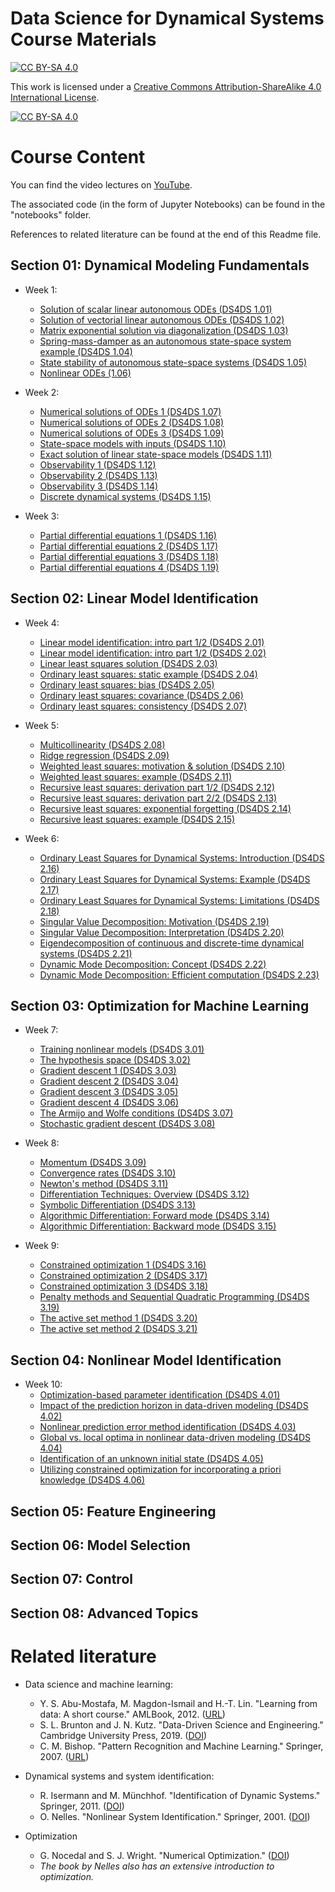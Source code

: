 Data Science for Dynamical Systems Course Materials
=======================================
[![CC BY-SA 4.0][cc-by-sa-shield]][cc-by-sa]

This work is licensed under a
[Creative Commons Attribution-ShareAlike 4.0 International License][cc-by-sa].

[![CC BY-SA 4.0][cc-by-sa-image]][cc-by-sa]

[cc-by-sa]: http://creativecommons.org/licenses/by-sa/4.0/
[cc-by-sa-image]: https://licensebuttons.net/l/by-sa/4.0/88x31.png
[cc-by-sa-shield]: https://img.shields.io/badge/License-CC%20BY--SA%204.0-lightgrey.svg

# Course Content

You can find the video lectures on [YouTube](https://www.youtube.com/@UPB_DS4DS-bu8ec/playlists).

The associated code (in the form of Jupyter Notebooks) can be found in the "notebooks" folder.

References to related literature can be found at the end of this Readme file.

## Section 01: Dynamical Modeling Fundamentals
* Week 1:
  * [Solution of scalar linear autonomous ODEs (DS4DS 1.01)](https://www.youtube.com/watch?v=48FVrkGrJkA&list=PLg6FTHy3zJjxvWhKhME-R6z_WaX5MQ-dH&index=1)
  * [Solution of vectorial linear autonomous ODEs (DS4DS 1.02)](https://www.youtube.com/watch?v=p_phobJmjCk&list=PLg6FTHy3zJjxvWhKhME-R6z_WaX5MQ-dH&index=2)
  * [Matrix exponential solution via diagonalization (DS4DS 1.03)](https://www.youtube.com/watch?v=SUuSwOYeAKU&list=PLg6FTHy3zJjxvWhKhME-R6z_WaX5MQ-dH&index=3)
  * [Spring-mass-damper as an autonomous state-space system example (DS4DS 1.04)](https://www.youtube.com/watch?v=D4yAvFUcENQ&list=PLg6FTHy3zJjxvWhKhME-R6z_WaX5MQ-dH&index=4)
  * [State stability of autonomous state-space systems (DS4DS 1.05)](https://www.youtube.com/watch?v=FWX_z3zTGss&list=PLg6FTHy3zJjxvWhKhME-R6z_WaX5MQ-dH&index=5)
  * [Nonlinear ODEs (1.06)](https://www.youtube.com/watch?v=WecRnf3vAZo&list=PLg6FTHy3zJjxvWhKhME-R6z_WaX5MQ-dH&index=6)

* Week 2:
  * [Numerical solutions of ODEs 1 (DS4DS 1.07)](https://www.youtube.com/watch?v=XHarMmETHkE)
  * [Numerical solutions of ODEs 2 (DS4DS 1.08)](https://www.youtube.com/watch?v=ikOcwSOyiCI)
  * [Numerical solutions of ODEs 3 (DS4DS 1.09)](https://www.youtube.com/watch?v=yG2J7Zj1H9E)
  * [State-space models with inputs (DS4DS 1.10)](https://www.youtube.com/watch?v=7cLYJrGazXg)
  * [Exact solution of linear state-space models (DS4DS 1.11)](https://www.youtube.com/watch?v=HtIkqjm1w5w)
  * [Observability 1 (DS4DS 1.12)](https://www.youtube.com/watch?v=BnT62ol7zvA)
  * [Observability 2 (DS4DS 1.13)](https://www.youtube.com/watch?v=A9Zc21IzLjA)
  * [Observability 3 (DS4DS 1.14)](https://www.youtube.com/watch?v=IKXNPHASATg)
  * [Discrete dynamical systems (DS4DS 1.15)](https://www.youtube.com/watch?v=Ew3y1SGlVQc)
   
* Week 3:
  * [Partial differential equations 1 (DS4DS 1.16)](https://www.youtube.com/watch?v=O0aNsfJ-peg)
  * [Partial differential equations 2 (DS4DS 1.17)](https://www.youtube.com/watch?v=_qM3NP4sgO8)
  * [Partial differential equations 3 (DS4DS 1.18)](https://www.youtube.com/watch?v=AJz53LGRa1s)
  * [Partial differential equations 4 (DS4DS 1.19)](https://www.youtube.com/watch?v=c_jUfFBBvpQ)

## Section 02: Linear Model Identification
* Week 4:
  * [Linear model identification: intro part 1/2 (DS4DS 2.01)](https://www.youtube.com/watch?v=oFVnPJbi7Tg&list=PLg6FTHy3zJjzWOkG2cnJM_j6tKFyjLSy9&index=1)
  * [Linear model identification: intro part 1/2 (DS4DS 2.02)](https://www.youtube.com/watch?v=H5bZ2to1ono&list=PLg6FTHy3zJjzWOkG2cnJM_j6tKFyjLSy9&index=2)
  * [Linear least squares solution (DS4DS 2.03)](https://www.youtube.com/watch?v=1c1tMY0m3vE&list=PLg6FTHy3zJjzWOkG2cnJM_j6tKFyjLSy9&index=3)
  * [Ordinary least squares: static example (DS4DS 2.04)](https://www.youtube.com/watch?v=Mm92nd9lkDc&list=PLg6FTHy3zJjzWOkG2cnJM_j6tKFyjLSy9&index=4)
  * [Ordinary least squares: bias (DS4DS 2.05)](https://www.youtube.com/watch?v=hd9POUlZR-Q&list=PLg6FTHy3zJjzWOkG2cnJM_j6tKFyjLSy9&index=5)
  * [Ordinary least squares: covariance (DS4DS 2.06)](https://www.youtube.com/watch?v=b_OSb7g5C40&list=PLg6FTHy3zJjzWOkG2cnJM_j6tKFyjLSy9&index=6)
  * [Ordinary least squares: consistency (DS4DS 2.07)](https://www.youtube.com/watch?v=-3hS0ScYaaM&list=PLg6FTHy3zJjzWOkG2cnJM_j6tKFyjLSy9&index=7)
 
* Week 5:
  * [Multicollinearity (DS4DS 2.08)](https://www.youtube.com/watch?v=YoG0IsghOhU&list=PLg6FTHy3zJjzWOkG2cnJM_j6tKFyjLSy9&index=8)
  * [Ridge regression (DS4DS 2.09)](https://www.youtube.com/watch?v=eevhvtuEyPY&list=PLg6FTHy3zJjzWOkG2cnJM_j6tKFyjLSy9&index=9)
  * [Weighted least squares: motivation & solution (DS4DS 2.10)](https://www.youtube.com/watch?v=cjWvy1iCEiE&list=PLg6FTHy3zJjzWOkG2cnJM_j6tKFyjLSy9&index=10)
  * [Weighted least squares: example (DS4DS 2.11)](https://www.youtube.com/watch?v=WGXFemrKiJ0&list=PLg6FTHy3zJjzWOkG2cnJM_j6tKFyjLSy9&index=11)
  * [Recursive least squares: derivation part 1/2 (DS4DS 2.12)](https://www.youtube.com/watch?v=SgUhJj1FvDE&list=PLg6FTHy3zJjzWOkG2cnJM_j6tKFyjLSy9&index=12)
  * [Recursive least squares: derivation part 2/2 (DS4DS 2.13)](https://www.youtube.com/watch?v=RVvlsHdXyyU&list=PLg6FTHy3zJjzWOkG2cnJM_j6tKFyjLSy9&index=13)
  * [Recursive least squares: exponential forgetting (DS4DS 2.14)](https://www.youtube.com/watch?v=4j1_Ux6_rOY&list=PLg6FTHy3zJjzWOkG2cnJM_j6tKFyjLSy9&index=14)
  * [Recursive least squares: example (DS4DS 2.15)](https://www.youtube.com/watch?v=M5QYofnx1dg&list=PLg6FTHy3zJjzWOkG2cnJM_j6tKFyjLSy9&index=15)
 
* Week 6:
  * [Ordinary Least Squares for Dynamical Systems: Introduction (DS4DS 2.16)](https://www.youtube.com/watch?v=yuLsDQFusrI&list=PLg6FTHy3zJjzWOkG2cnJM_j6tKFyjLSy9&index=16)
  * [Ordinary Least Squares for Dynamical Systems: Example (DS4DS 2.17)](https://www.youtube.com/watch?v=6LitkQ2QTos&list=PLg6FTHy3zJjzWOkG2cnJM_j6tKFyjLSy9&index=17)
  * [Ordinary Least Squares for Dynamical Systems: Limitations (DS4DS 2.18)](https://www.youtube.com/watch?v=HIezurtcoJc&list=PLg6FTHy3zJjzWOkG2cnJM_j6tKFyjLSy9&index=18)
  * [Singular Value Decomposition: Motivation (DS4DS 2.19)](https://www.youtube.com/watch?v=8NAZZvM4cMY&list=PLg6FTHy3zJjzWOkG2cnJM_j6tKFyjLSy9&index=19)
  * [Singular Value Decomposition: Interpretation (DS4DS 2.20)](https://www.youtube.com/watch?v=LNDS__ucMmk&list=PLg6FTHy3zJjzWOkG2cnJM_j6tKFyjLSy9&index=20)
  * [Eigendecomposition of continuous and discrete-time dynamical systems (DS4DS 2.21)](https://www.youtube.com/watch?v=SA_hRTwZhHU&list=PLg6FTHy3zJjzWOkG2cnJM_j6tKFyjLSy9&index=21)
  * [Dynamic Mode Decomposition: Concept (DS4DS 2.22)](https://www.youtube.com/watch?v=-QWlSJGRzzk&list=PLg6FTHy3zJjzWOkG2cnJM_j6tKFyjLSy9&index=22)
  * [Dynamic Mode Decomposition: Efficient computation (DS4DS 2.23) ](https://www.youtube.com/watch?v=xzyQxCiEB7w&list=PLg6FTHy3zJjzWOkG2cnJM_j6tKFyjLSy9&index=23)

## Section 03: Optimization for Machine Learning
* Week 7:
  * [Training nonlinear models (DS4DS 3.01)](https://www.youtube.com/watch?v=Yp7BWq5cJec&list=PLg6FTHy3zJjws0hwWOa-cADy2aK5q_FM7)
  * [The hypothesis space (DS4DS 3.02)](https://www.youtube.com/watch?v=nEFZZfor8OY&list=PLg6FTHy3zJjws0hwWOa-cADy2aK5q_FM7&index=2)
  * [Gradient descent 1 (DS4DS 3.03)](https://www.youtube.com/watch?v=mZ0vn2cYxQc&list=PLg6FTHy3zJjws0hwWOa-cADy2aK5q_FM7&index=3)
  * [Gradient descent 2 (DS4DS 3.04)](https://www.youtube.com/watch?v=7asVgXqfkFo&list=PLg6FTHy3zJjws0hwWOa-cADy2aK5q_FM7&index=4)
  * [Gradient descent 3 (DS4DS 3.05)](https://www.youtube.com/watch?v=4F6yFASvx1c&list=PLg6FTHy3zJjws0hwWOa-cADy2aK5q_FM7&index=5)
  * [Gradient descent 4 (DS4DS 3.06)](https://www.youtube.com/watch?v=E2fCTUF9nYc&list=PLg6FTHy3zJjws0hwWOa-cADy2aK5q_FM7&index=6)
  * [The Armijo and Wolfe conditions (DS4DS 3.07)](https://www.youtube.com/watch?v=Jxh2kqVz6lk&list=PLg6FTHy3zJjws0hwWOa-cADy2aK5q_FM7&index=7)
  * [Stochastic gradient descent (DS4DS 3.08)](https://www.youtube.com/watch?v=iZ5rGdUcDRc&list=PLg6FTHy3zJjws0hwWOa-cADy2aK5q_FM7&index=8)
 
* Week 8:
  * [Momentum (DS4DS 3.09)](https://www.youtube.com/watch?v=NuFWEZYayUI&list=PLg6FTHy3zJjws0hwWOa-cADy2aK5q_FM7&index=9)
  * [Convergence rates (DS4DS 3.10)](https://www.youtube.com/watch?v=Ococ1-rrK9c&list=PLg6FTHy3zJjws0hwWOa-cADy2aK5q_FM7&index=10)
  * [Newton's method (DS4DS 3.11)](https://www.youtube.com/watch?v=7INmTFzPDsg&list=PLg6FTHy3zJjws0hwWOa-cADy2aK5q_FM7&index=11)
  * [Differentiation Techniques: Overview (DS4DS 3.12)](https://www.youtube.com/watch?v=hBEQbPkWrwk&list=PLg6FTHy3zJjws0hwWOa-cADy2aK5q_FM7&index=12)
  * [Symbolic Differentiation (DS4DS 3.13)](https://www.youtube.com/watch?v=aBxnOUGq2ug&list=PLg6FTHy3zJjws0hwWOa-cADy2aK5q_FM7&index=13)
  * [Algorithmic Differentiation: Forward mode (DS4DS 3.14)](https://www.youtube.com/watch?v=zQ9f6xpYEPw&list=PLg6FTHy3zJjws0hwWOa-cADy2aK5q_FM7&index=14)
  * [Algorithmic Differentiation: Backward mode (DS4DS 3.15)](https://www.youtube.com/watch?v=hg33342oeTA&list=PLg6FTHy3zJjws0hwWOa-cADy2aK5q_FM7&index=15)
 
* Week 9:
  * [Constrained optimization 1 (DS4DS 3.16)](https://www.youtube.com/watch?v=qQiVFvv2uiw&list=PLg6FTHy3zJjws0hwWOa-cADy2aK5q_FM7&index=16)
  * [Constrained optimization 2 (DS4DS 3.17)](https://www.youtube.com/watch?v=inqmExLG11c&list=PLg6FTHy3zJjws0hwWOa-cADy2aK5q_FM7&index=17)
  * [Constrained optimization 3 (DS4DS 3.18)](https://www.youtube.com/watch?v=yYuV-vBa7M8&list=PLg6FTHy3zJjws0hwWOa-cADy2aK5q_FM7&index=18)
  * [Penalty methods and Sequential Quadratic Programming (DS4DS 3.19)](https://www.youtube.com/watch?v=F21CocZHpQs&list=PLg6FTHy3zJjws0hwWOa-cADy2aK5q_FM7&index=19)
  * [The active set method 1 (DS4DS 3.20)](https://www.youtube.com/watch?v=cL5Djfu0pUY&list=PLg6FTHy3zJjws0hwWOa-cADy2aK5q_FM7&index=20)
  * [The active set method 2 (DS4DS 3.21)](https://www.youtube.com/watch?v=c4N0oKvlp5s&list=PLg6FTHy3zJjws0hwWOa-cADy2aK5q_FM7&index=21)

## Section 04: Nonlinear Model Identification

* Week 10:
  * [Optimization-based parameter identification (DS4DS 4.01)](https://www.youtube.com/watch?v=Bn0SGV_5RMU&list=PLg6FTHy3zJjyi-0pVsmA49erc-BvQvP7g&index=1)
  * [Impact of the prediction horizon in data-driven modeling (DS4DS 4.02)](https://www.youtube.com/watch?v=OmeEf-GHdfQ&list=PLg6FTHy3zJjyi-0pVsmA49erc-BvQvP7g&index=2)
  * [Nonlinear prediction error method identification (DS4DS 4.03)](https://www.youtube.com/watch?v=dB0SY6tBPTU&list=PLg6FTHy3zJjyi-0pVsmA49erc-BvQvP7g&index=3)
  * [Global vs. local optima in nonlinear data-driven modeling (DS4DS 4.04)](https://www.youtube.com/watch?v=PIrwCp8m1Ow&list=PLg6FTHy3zJjyi-0pVsmA49erc-BvQvP7g&index=4)
  * [Identification of an unknown initial state (DS4DS 4.05)](https://www.youtube.com/watch?v=rCei6XlOv7A&list=PLg6FTHy3zJjyi-0pVsmA49erc-BvQvP7g&index=5)
  * [Utilizing constrained optimization for incorporating a priori knowledge (DS4DS 4.06)](https://www.youtube.com/watch?v=h_AtcsE2tS0&list=PLg6FTHy3zJjyi-0pVsmA49erc-BvQvP7g&index=6)

## Section 05: Feature Engineering

## Section 06: Model Selection

## Section 07: Control

## Section 08: Advanced Topics

# Related literature
* Data science and machine learning:
  * Y. S. Abu-Mostafa, M. Magdon-Ismail and H.-T. Lin. "Learning from data: A short course." AMLBook, 2012. ([URL](https://work.caltech.edu/telecourse))
  * S. L. Brunton and J. N. Kutz. "Data-Driven Science and Engineering." Cambridge University Press, 2019. ([DOI](https://doi.org/10.1017/9781108380690))
  * C. M. Bishop. "Pattern Recognition and Machine Learning." Springer, 2007. ([URL](https://www.microsoft.com/en-us/research/uploads/prod/2006/01/Bishop-Pattern-Recognition-and-Machine-Learning-2006.pdf))
    
* Dynamical systems and system identification:
  * R. Isermann and M. Münchhof. "Identification of Dynamic Systems." Springer, 2011. ([DOI](https://doi.org/10.1007/978-3-540-78879-9))
  * O. Nelles. "Nonlinear System Identification." Springer, 2001. ([DOI](https://doi.org/10.1007/978-3-030-47439-3))

* Optimization
  * G. Nocedal and S. J. Wright. "Numerical Optimization." ([DOI](https://doi.org/10.1007/978-0-387-40065-5))
  * _The book by Nelles also has an extensive introduction to optimization._
